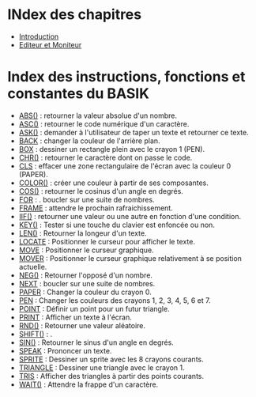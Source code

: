 # INdex des chapitres

* [Introduction](main)
* [Editeur et Moniteur](editor-monitor)

# Index des instructions, fonctions et constantes du BASIK

* [ABS()](fun.abs) : retourner la valeur absolue d'un nombre.
* [ASC()](fun.asc.) : retourner le code numérique d'un caractère.
* [ASK()](fun.ask) : demander à l'utilisateur de taper un texte et retourner ce texte.
* [BACK](ins.back) : changer la couleur de l'arrière plan.
* [BOX](ins.box) : dessiner un rectangle plein avec le crayon 1 (PEN).
* [CHR()](.) : retourner le caractère dont on passe le code.
* [CLS](.) : effacer une zone rectangulaire de l'écran avec la couleur 0 (PAPER).
* [COLOR()](.) : créer une couleur à partir de ses composantes.
* [COS()](.) : retourner le cosinus d'un angle en degrés.
* [FOR](.) : . boucler sur une suite de nombres.
* [FRAME](.) : attendre le prochain rafraichissement.
* [IIF()](.) : retourner une valeur ou une autre en fonction d'une condition.
* [KEY()](.) : Tester si une touche du clavier est enfoncée ou non.
* [LEN()](.) : Retourner la longeur d'un texte.
* [LOCATE](.) : Positionner le curseur pour afficher le texte.
* [MOVE](.) : Positionner le curseur graphique.
* [MOVER](.) : Positionner le curseur graphique relativement à se position actuelle.
* [NEG()](.) : Retourner l'opposé d'un nombre.
* [NEXT](.) : boucler sur une suite de nombres.
* [PAPER](.) : Changer la couleur du crayon 0.
* [PEN](.) : Changer les couleurs des crayons 1, 2, 3, 4, 5, 6 et 7.
* [POINT](.) : Définir un point pour un futur triangle.
* [PRINT](ins.print) : Afficher un texte à l'écran.
* [RND()](.) : Retourner une valeur aléatoire.
* [SHIFT()](.) : .
* [SIN()](.) : Retourner le sinus d'un angle en degrés.
* [SPEAK](ins.speak) : Prononcer un texte.
* [SPRITE](.) : Dessiner un sprite avec les 8 crayons courants.
* [TRIANGLE](.) : Dessiner une triangle avec le crayon 1.
* [TRIS](.) : Afficher des triangles à partir des points courants.
* [WAIT()](.) : Attendre la frappe d'un caractère.
